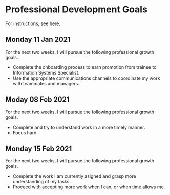 # Professional Development Goals

For instructions, see [here](../2.specialist/performanceEvaluation.md).

## Monday 11 Jan 2021

For the next two weeks, I will pursue the following professional growth goals.
- Complete the onboarding process to earn promotion from trainee to Information Systems Specialist.
- Use the appropriate communications channels to coordinate my work with teammates and managers.

## Moday 08 Feb 2021

For the next two weeks, I will pursue the following professional growth goals.
- Complete and try to understand work in a more timely manner.
- Focus hard.

## Monday 15 Feb 2021
For the next two weeks, I will pursue the following professional growth goals.
- Complete the work I am currently asigned and grasp more understanding of my tasks.
- Proceed with accepting more work when I can, or when time allows me. 
